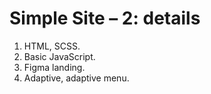 # Simple Site – 2: details

1. HTML, SCSS.
2. Basic JavaScript.
3. Figma landing.
4. Adaptive, adaptive menu.
